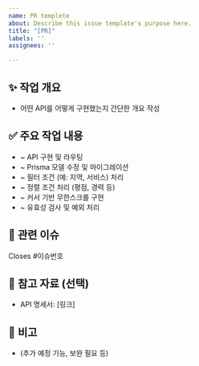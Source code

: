 ```yaml
---
name: PR templete
about: Describe this issue template's purpose here.
title: "[PR]"
labels: ''
assignees: ''

---
```


## ✨ 작업 개요
- 어떤 API를 어떻게 구현했는지 간단한 개요 작성

## ✅ 주요 작업 내용
- ~ API 구현 및 라우팅
- ~ Prisma 모델 수정 및 마이그레이션
- ~ 필터 조건 (예: 지역, 서비스) 처리
- ~ 정렬 조건 처리 (평점, 경력 등)
- ~ 커서 기반 무한스크롤 구현
- ~ 유효성 검사 및 예외 처리

## 🔄 관련 이슈
Closes #이슈번호

## 📎 참고 자료 (선택)
- API 명세서: [링크]

## 📝 비고
- (추가 예정 기능, 보완 필요 등)
